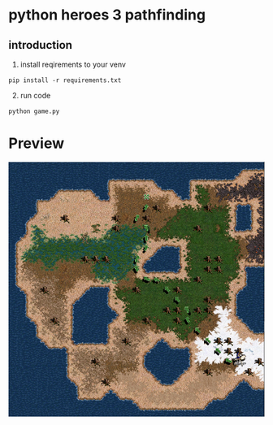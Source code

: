 # python heroes 3 pathfinding

## introduction

1. install reqirements to your venv

```
pip install -r requirements.txt
```

2. run code

```
python game.py
```

# Preview

![alt text](https://github.com/mwojcik123/Pathfinding-in-Heroes-III/blob/master/screen.PNG)
